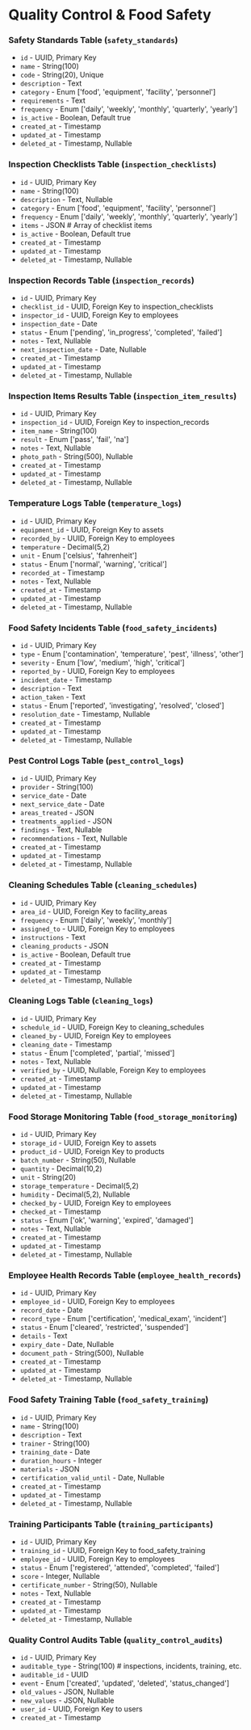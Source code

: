 # Quality Control & Food Safety

### Safety Standards Table (`safety_standards`)

-   `id` - UUID, Primary Key
-   `name` - String(100)
-   `code` - String(20), Unique
-   `description` - Text
-   `category` - Enum ['food', 'equipment', 'facility', 'personnel']
-   `requirements` - Text
-   `frequency` - Enum ['daily', 'weekly', 'monthly', 'quarterly', 'yearly']
-   `is_active` - Boolean, Default true
-   `created_at` - Timestamp
-   `updated_at` - Timestamp
-   `deleted_at` - Timestamp, Nullable

### Inspection Checklists Table (`inspection_checklists`)

-   `id` - UUID, Primary Key
-   `name` - String(100)
-   `description` - Text, Nullable
-   `category` - Enum ['food', 'equipment', 'facility', 'personnel']
-   `frequency` - Enum ['daily', 'weekly', 'monthly', 'quarterly', 'yearly']
-   `items` - JSON # Array of checklist items
-   `is_active` - Boolean, Default true
-   `created_at` - Timestamp
-   `updated_at` - Timestamp
-   `deleted_at` - Timestamp, Nullable

### Inspection Records Table (`inspection_records`)

-   `id` - UUID, Primary Key
-   `checklist_id` - UUID, Foreign Key to inspection_checklists
-   `inspector_id` - UUID, Foreign Key to employees
-   `inspection_date` - Date
-   `status` - Enum ['pending', 'in_progress', 'completed', 'failed']
-   `notes` - Text, Nullable
-   `next_inspection_date` - Date, Nullable
-   `created_at` - Timestamp
-   `updated_at` - Timestamp
-   `deleted_at` - Timestamp, Nullable

### Inspection Items Results Table (`inspection_item_results`)

-   `id` - UUID, Primary Key
-   `inspection_id` - UUID, Foreign Key to inspection_records
-   `item_name` - String(100)
-   `result` - Enum ['pass', 'fail', 'na']
-   `notes` - Text, Nullable
-   `photo_path` - String(500), Nullable
-   `created_at` - Timestamp
-   `updated_at` - Timestamp
-   `deleted_at` - Timestamp, Nullable

### Temperature Logs Table (`temperature_logs`)

-   `id` - UUID, Primary Key
-   `equipment_id` - UUID, Foreign Key to assets
-   `recorded_by` - UUID, Foreign Key to employees
-   `temperature` - Decimal(5,2)
-   `unit` - Enum ['celsius', 'fahrenheit']
-   `status` - Enum ['normal', 'warning', 'critical']
-   `recorded_at` - Timestamp
-   `notes` - Text, Nullable
-   `created_at` - Timestamp
-   `updated_at` - Timestamp
-   `deleted_at` - Timestamp, Nullable

### Food Safety Incidents Table (`food_safety_incidents`)

-   `id` - UUID, Primary Key
-   `type` - Enum ['contamination', 'temperature', 'pest', 'illness', 'other']
-   `severity` - Enum ['low', 'medium', 'high', 'critical']
-   `reported_by` - UUID, Foreign Key to employees
-   `incident_date` - Timestamp
-   `description` - Text
-   `action_taken` - Text
-   `status` - Enum ['reported', 'investigating', 'resolved', 'closed']
-   `resolution_date` - Timestamp, Nullable
-   `created_at` - Timestamp
-   `updated_at` - Timestamp
-   `deleted_at` - Timestamp, Nullable

### Pest Control Logs Table (`pest_control_logs`)

-   `id` - UUID, Primary Key
-   `provider` - String(100)
-   `service_date` - Date
-   `next_service_date` - Date
-   `areas_treated` - JSON
-   `treatments_applied` - JSON
-   `findings` - Text, Nullable
-   `recommendations` - Text, Nullable
-   `created_at` - Timestamp
-   `updated_at` - Timestamp
-   `deleted_at` - Timestamp, Nullable

### Cleaning Schedules Table (`cleaning_schedules`)

-   `id` - UUID, Primary Key
-   `area_id` - UUID, Foreign Key to facility_areas
-   `frequency` - Enum ['daily', 'weekly', 'monthly']
-   `assigned_to` - UUID, Foreign Key to employees
-   `instructions` - Text
-   `cleaning_products` - JSON
-   `is_active` - Boolean, Default true
-   `created_at` - Timestamp
-   `updated_at` - Timestamp
-   `deleted_at` - Timestamp, Nullable

### Cleaning Logs Table (`cleaning_logs`)

-   `id` - UUID, Primary Key
-   `schedule_id` - UUID, Foreign Key to cleaning_schedules
-   `cleaned_by` - UUID, Foreign Key to employees
-   `cleaning_date` - Timestamp
-   `status` - Enum ['completed', 'partial', 'missed']
-   `notes` - Text, Nullable
-   `verified_by` - UUID, Nullable, Foreign Key to employees
-   `created_at` - Timestamp
-   `updated_at` - Timestamp
-   `deleted_at` - Timestamp, Nullable

### Food Storage Monitoring Table (`food_storage_monitoring`)

-   `id` - UUID, Primary Key
-   `storage_id` - UUID, Foreign Key to assets
-   `product_id` - UUID, Foreign Key to products
-   `batch_number` - String(50), Nullable
-   `quantity` - Decimal(10,2)
-   `unit` - String(20)
-   `storage_temperature` - Decimal(5,2)
-   `humidity` - Decimal(5,2), Nullable
-   `checked_by` - UUID, Foreign Key to employees
-   `checked_at` - Timestamp
-   `status` - Enum ['ok', 'warning', 'expired', 'damaged']
-   `notes` - Text, Nullable
-   `created_at` - Timestamp
-   `updated_at` - Timestamp
-   `deleted_at` - Timestamp, Nullable

### Employee Health Records Table (`employee_health_records`)

-   `id` - UUID, Primary Key
-   `employee_id` - UUID, Foreign Key to employees
-   `record_date` - Date
-   `record_type` - Enum ['certification', 'medical_exam', 'incident']
-   `status` - Enum ['cleared', 'restricted', 'suspended']
-   `details` - Text
-   `expiry_date` - Date, Nullable
-   `document_path` - String(500), Nullable
-   `created_at` - Timestamp
-   `updated_at` - Timestamp
-   `deleted_at` - Timestamp, Nullable

### Food Safety Training Table (`food_safety_training`)

-   `id` - UUID, Primary Key
-   `name` - String(100)
-   `description` - Text
-   `trainer` - String(100)
-   `training_date` - Date
-   `duration_hours` - Integer
-   `materials` - JSON
-   `certification_valid_until` - Date, Nullable
-   `created_at` - Timestamp
-   `updated_at` - Timestamp
-   `deleted_at` - Timestamp, Nullable

### Training Participants Table (`training_participants`)

-   `id` - UUID, Primary Key
-   `training_id` - UUID, Foreign Key to food_safety_training
-   `employee_id` - UUID, Foreign Key to employees
-   `status` - Enum ['registered', 'attended', 'completed', 'failed']
-   `score` - Integer, Nullable
-   `certificate_number` - String(50), Nullable
-   `notes` - Text, Nullable
-   `created_at` - Timestamp
-   `updated_at` - Timestamp
-   `deleted_at` - Timestamp, Nullable

### Quality Control Audits Table (`quality_control_audits`)

-   `id` - UUID, Primary Key
-   `auditable_type` - String(100) # inspections, incidents, training, etc.
-   `auditable_id` - UUID
-   `event` - Enum ['created', 'updated', 'deleted', 'status_changed']
-   `old_values` - JSON, Nullable
-   `new_values` - JSON, Nullable
-   `user_id` - UUID, Foreign Key to users
-   `created_at` - Timestamp
